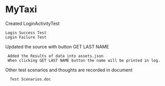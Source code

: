# MyTaxi
Created LoginActivityTest

    Login Success Test
    Login Failure Test
    
Updated the source with button  GET LAST NAME

     Added the Results of data into assets.json
     When clicking GET LAST NAME button the name will be printed in log.
     
     
Other test scenarios and thoughts are recorded in document

      Test Scenarios.doc
